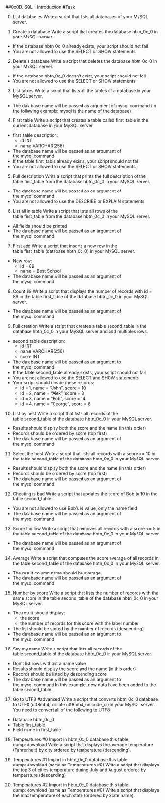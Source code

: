 ##0x0D. SQL - Introduction
#Task

0. List databases
Write a script that lists all databases of your MySQL server.

1. Create a database
Write a script that creates the database hbtn_0c_0 in your MySQL server.
* If the database hbtn_0c_0 already exists, your script should not fail
* You are not allowed to use the SELECT or SHOW statements

2. Delete a database
Write a script that deletes the database hbtn_0c_0 in your MySQL server.
* If the database hbtn_0c_0 doesn’t exist, your script should not fail
* You are not allowed to use the SELECT or SHOW statements

3. List tables
Write a script that lists all the tables of a database in your MySQL server.
* The database name will be passed as argument of mysql command (in the following example: mysql is the name of the database)


4. First table
Write a script that creates a table called first_table in the current database in your MySQL server.
* first_table description:
    * id INT
    * name VARCHAR(256)
* The database name will be passed as an argument of the mysql command
* If the table first_table already exists, your script should not fail
* You are not allowed to use the SELECT or SHOW statements


5. Full description
Write a script that prints the full description of the table first_table from the database hbtn_0c_0 in your MySQL server.
* The database name will be passed as an argument of the mysql command
* You are not allowed to use the DESCRIBE or EXPLAIN statements


6. List all in table
Write a script that lists all rows of the table first_table from the database hbtn_0c_0 in your MySQL server.
* All fields should be printed
* The database name will be passed as an argument of the mysql command

7. First add
Write a script that inserts a new row in the table first_table (database hbtn_0c_0) in your MySQL server.
* New row:
    * id = 89
    * name = Best School
* The database name will be passed as an argument of the mysql command


8. Count 89
Write a script that displays the number of records with id = 89 in the table first_table of the database hbtn_0c_0 in your MySQL server.
* The database name will be passed as an argument of the mysql command


9. Full creation
Write a script that creates a table second_table in the database hbtn_0c_0 in your MySQL server and add multiples rows.
* second_table description:
    * id INT
    * name VARCHAR(256)
    * score INT
* The database name will be passed as an argument to the mysql command
* If the table second_table already exists, your script should not fail
* You are not allowed to use the SELECT and SHOW statements
* Your script should create these records:
    * id = 1, name = “John”, score = 10
    * id = 2, name = “Alex”, score = 3
    * id = 3, name = “Bob”, score = 14
    * id = 4, name = “George”, score = 8


10. List by best
Write a script that lists all records of the table second_table of the database hbtn_0c_0 in your MySQL server.
* Results should display both the score and the name (in this order)
* Records should be ordered by score (top first)
* The database name will be passed as an argument of the mysql command

11. Select the best
Write a script that lists all records with a score >= 10 in the table second_table of the database hbtn_0c_0 in your MySQL server.
* Results should display both the score and the name (in this order)
* Records should be ordered by score (top first)
* The database name will be passed as an argument of the mysql command

12. Cheating is bad
Write a script that updates the score of Bob to 10 in the table second_table.
* You are not allowed to use Bob’s id value, only the name field
* The database name will be passed as an argument of the mysql command

13. Score too low
Write a script that removes all records with a score <= 5 in the table second_table of the database hbtn_0c_0 in your MySQL server.
* The database name will be passed as an argument of the mysql command

14. Average
Write a script that computes the score average of all records in the table second_table of the database hbtn_0c_0 in your MySQL server.
* The result column name should be average
* The database name will be passed as an argument of the mysql command


15. Number by score
Write a script that lists the number of records with the same score in the table second_table of the database hbtn_0c_0 in your MySQL server.
* The result should display:
    * the score
    * the number of records for this score with the label number
* The list should be sorted by the number of records (descending)
* The database name will be passed as an argument to the mysql command


16. Say my name
Write a script that lists all records of the table second_table of the database hbtn_0c_0 in your MySQL server.
* Don’t list rows without a name value
* Results should display the score and the name (in this order)
* Records should be listed by descending score
* The database name will be passed as an argument to the mysql command
In this example, new data have been added to the table second_table.


17. Go to UTF8  #advanced
Write a script that converts hbtn_0c_0 database to UTF8 (utf8mb4, collate utf8mb4_unicode_ci) in your MySQL server.
You need to convert all of the following to UTF8:
* Database hbtn_0c_0
* Table first_table
* Field name in first_table


18. Temperatures #0
Import in hbtn_0c_0 database this table dump: download
Write a script that displays the average temperature (Fahrenheit) by city ordered by temperature (descending).

19. Temperatures #1
Import in hbtn_0c_0 database this table dump: download (same as Temperatures #0)
Write a script that displays the top 3 of cities temperature during July and August ordered by temperature (descending)


20. Temperatures #2
Import in hbtn_0c_0 database this table dump: download (same as Temperatures #0)
Write a script that displays the max temperature of each state (ordered by State name).

